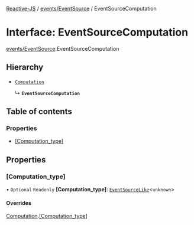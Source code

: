 [Reactive-JS](../README.md) / [events/EventSource](../modules/events_EventSource.md) / EventSourceComputation

# Interface: EventSourceComputation

[events/EventSource](../modules/events_EventSource.md).EventSourceComputation

## Hierarchy

- [`Computation`](computations.Computation.md)

  ↳ **`EventSourceComputation`**

## Table of contents

### Properties

- [[Computation\_type]](events_EventSource.EventSourceComputation.md#[computation_type])

## Properties

### [Computation\_type]

• `Optional` `Readonly` **[Computation\_type]**: [`EventSourceLike`](events.EventSourceLike.md)<`unknown`\>

#### Overrides

[Computation](computations.Computation.md).[[Computation_type]](computations.Computation.md#[computation_type])
